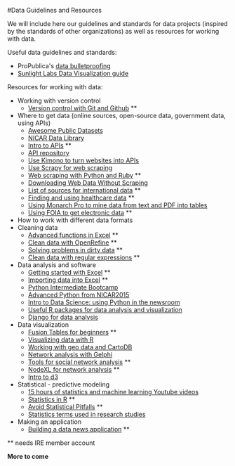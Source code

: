 #Data Guidelines and Resources

We will include here our guidelines and standards for data projects (inspired by the standards of other organizations) as well as resources for working with data.


Useful data guidelines and standards:
* ProPublica's [data bulletproofing](https://github.com/propublica/guides/blob/master/data-bulletproofing.md)
* [Sunlight Labs Data Visualization guide](http://design.sunlightlabs.com/projects/Sunlight-StyleGuide-DataViz.pdf)

Resources for working with data:

* Working with version control
  * [Version control with Git and Github](http://ire.org/resource-center/tipsheets/3863/) **
* Where to get data (online sources, open-source data, government data, using APIs)
  * [Awesome Public Datasets](https://github.com/danilito19/awesome-public-datasets)
  * [NICAR Data Library](http://ire.org/nicar/database-library/)
  * [Intro to APIs](http://ire.org/resource-center/tipsheets/3457/) **
  * [API repository](http://www.programmableweb.com/apis/directory)
  * [Use Kimono to turn websites into APIs](https://www.kimonolabs.com)
  * [Use Scrapy for web scraping](http://scrapy.org/)
  * [Web scraping with Python and Ruby](https://github.com/esagara/advanced-web-scraping) **
  * [Downloading Web Data Without Scraping](https://github.com/kleinmatic/datashow)
  * [List of sources for international data](http://ire.org/resource-center/tipsheets/4103/) **
  * [Finding and using healthcare data](http://ire.org/resource-center/tipsheets/3528/) **
  * [Using Monarch Pro to mine data from text and PDF into tables](http://ire.org/resource-center/tipsheets/2839/)
  * [Using FOIA to get electronic data](http://ire.org/resource-center/tipsheets/2186/) **
* How to work with different data formats
* Cleaning data
  * [Advanced functions in Excel](http://ire.org/resource-center/tipsheets/4121/) **
  * [Clean data with OpenRefine](http://ire.org/resource-center/tipsheets/4044/) **
  * [Solving problems in dirty data](http://ire.org/resource-center/tipsheets/3999/) **
  * [Clean data with regular expressions](http://ire.org/resource-center/tipsheets/3994/) **
* Data analysis and software
  * [Getting started with Excel](http://ire.org/resource-center/tipsheets/4057/) **
  * [Importing data into Excel](http://ire.org/resource-center/tipsheets/3491/) **
  * [Python Intermediate Bootcamp](https://docs.google.com/document/d/1nAXNvYWZVqTYBeRdm_3BREcO6dnJlXPM3IhHkLtcyks/pub)
  * [Advanced Python from NICAR2015](https://github.com/ghing/nicar2015_advanced_python)
  * [Intro to Data Science:  using Python in the newsroom](https://tswicegood.github.io/python-data-science-intro/)
  * [Useful R packages for data analysis and visualization](http://www.computerworld.com/article/2894448/useful-new-r-packages-for-data-visualization-and-analysis.html)
  * [Django for data analysis](https://github.com/datadesk/django-for-data-analysis-nicar-2015)
* Data visualization
  * [Fusion Tables for beginners](http://ire.org/resource-center/tipsheets/4061/) **
  * [Visualizing data with R](https://github.com/roncampbell/NICAR2015)
  * [Working with geo data and CartoDB](https://stackedit.io/viewer#!provider=gist&gistId=ae2d6602353d9e63c91a&filename=nicar_15_mappingjs.md)
  * [Network analysis with Gelphi](http://paldhous.github.io/NICAR/2015/gephi.html)
  * [Tools for social network analysis](http://ire.org/resource-center/tipsheets/4080/) **
  * [NodeXL for network analysis](http://ire.org/resource-center/tipsheets/4076/) **
  * [Intro to d3](https://github.com/alexbordens/nicar-2015-d3)
* Statistical - predictive modeling 
  * [15 hours of statistics and machine learning Youtube  videos](http://www.dataschool.io/15-hours-of-expert-machine-learning-videos/)
  * [Statistics in R](http://ire.org/resource-center/tipsheets/3458/) **
  * [Avoid Statistical Pitfalls](http://ire.org/resource-center/tipsheets/3792/) **
  * [Statistics terms used in research studies](http://journalistsresource.org/tip-sheets/research/statistics-for-journalists)
* Making an application
  * [Building a data news application](http://ire.org/resource-center/tipsheets/4111/) **

** needs IRE member account

**More to come**
